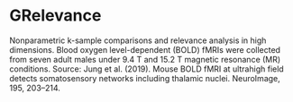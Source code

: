 # GRelevance
Nonparametric k-sample comparisons and relevance analysis in high dimensions.
Blood oxygen level-dependent (BOLD) fMRIs were collected from seven adult males under 9.4 T and 15.2 T magnetic resonance (MR) conditions.
Source: Jung et al. (2019). Mouse BOLD fMRI at ultrahigh field detects somatosensory networks including thalamic nuclei. NeuroImage, 195, 203–214. 

